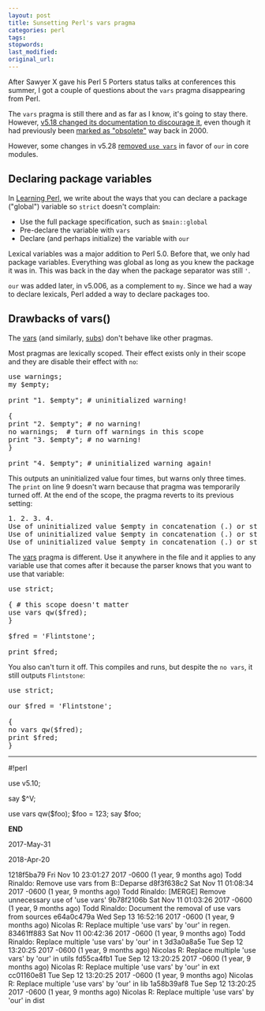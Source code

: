 ```yaml
---
layout: post
title: Sunsetting Perl's vars pragma
categories: perl
tags:
stopwords:
last_modified:
original_url:
---
```


After Sawyer X gave his Perl 5 Porters status talks at conferences this summer, I got a couple of questions about the `vars` pragma disappearing from Perl.

<!--more-->

The `vars` pragma is still there and as far as I know, it's going to stay there. However, [v5.18 changed its documentation to discourage it](https://github.com/Perl/perl5/commit/4d457ce0560741d33b57646b4da5e244cee8f8ef#diff-b1508d462171f45972ccee5ef2fb0e82), even though it had previously been [marked as "obsolete"](https://github.com/Perl/perl5/commit/86a9aef26fb49fa244fdb909e2ecabafc79006a1#diff-b1508d462171f45972ccee5ef2fb0e82) way back in 2000.

However, some changes in v5.28 [removed `use vars`](https://rt.perl.org/Public/Bug/Display.html?id=132077) in favor of `our` in core modules.

<h2>Declaring package variables</h2>

In [Learning Perl](https://www.learning-perl.com), we write about the ways that you can declare a package ("global") variable so `strict` doesn't complain:

* Use the full package specification, such as `$main::global`
* Pre-declare the variable with `vars`
* Declare (and perhaps initialize) the variable with `our`

Lexical variables was a major addition to Perl 5.0. Before that, we only had package variables. Everything was global as long as you knew the package it was in. This was back in the day when the package separator was still `'`.

`our` was added later, in v5.006, as a complement to `my`. Since we had a way to declare lexicals, Perl added a way to declare packages too.


## Drawbacks of vars()

The [vars](https://perldoc.perl.org/vars.html) (and similarly, [subs](https://perldoc.perl.org/subs.html)) don't behave like other pragmas.

Most pragmas are lexically scoped. Their effect exists only in their scope and they are disable their effect with `no`:

<pre class="brush:perl">
use warnings;
my $empty;

print "1. $empty"; # uninitialized warning!

{
print "2. $empty"; # no warning!
no warnings;  # turn off warnings in this scope
print "3. $empty"; # no warning!
}

print "4. $empty"; # uninitialized warning again!
</pre>

This outputs an uninitialized value four times, but warns only three times. The `print` on line 9 doesn't warn because that pragma was temporarily turned off. At the end of the scope, the pragma reverts to its previous setting:

<pre class="brush:perl">
1. 2. 3. 4.
Use of uninitialized value $empty in concatenation (.) or string at /Users/brian/Desktop/test.pl line 4.
Use of uninitialized value $empty in concatenation (.) or string at /Users/brian/Desktop/test.pl line 7.
Use of uninitialized value $empty in concatenation (.) or string at /Users/brian/Desktop/test.pl line 12.
</pre>

The [vars](https://perldoc.perl.org/vars.html) pragma is different. Use it anywhere in the file and it applies to any variable use that comes after it because the parser knows that you want to use that variable:

<pre class="brush:perl">
use strict;

{ # this scope doesn't matter
use vars qw($fred);
}

$fred = 'Flintstone';

print $fred;
</pre>

You also can't turn it off. This compiles and runs, but despite the `no vars`, it still outputs `Flintstone`:

<pre class="brush:perl">
use strict;

our $fred = 'Flintstone';

{
no vars qw($fred);
print $fred;
}
</pre>


--------------

#!perl

use v5.10;

say $^V;

use vars qw($foo);
$foo = 123;
say $foo;

__END__

2017-May-31

2018-Apr-20


1218f5ba79  Fri Nov 10 23:01:27 2017 -0600 (1 year, 9 months ago)	 Todd Rinaldo: Remove use vars from B::Deparse
d8f3f638c2  Sat Nov 11 01:08:34 2017 -0600 (1 year, 9 months ago)	 Todd Rinaldo: [MERGE] Remove unnecessary use of 'use vars'
9b78f2106b  Sat Nov 11 01:03:26 2017 -0600 (1 year, 9 months ago)	 Todd Rinaldo: Document the removal of use vars from sources
e64a0c479a  Wed Sep 13 16:52:16 2017 -0600 (1 year, 9 months ago)	 Nicolas R: Replace multiple 'use vars' by 'our' in regen.
83461ff883  Sat Nov 11 00:42:36 2017 -0600 (1 year, 9 months ago)	 Todd Rinaldo: Replace multiple 'use vars' by 'our' in t
3d3a0a8a5e  Tue Sep 12 13:20:25 2017 -0600 (1 year, 9 months ago)	 Nicolas R: Replace multiple 'use vars' by 'our' in utils
fd55ca4fb1  Tue Sep 12 13:20:25 2017 -0600 (1 year, 9 months ago)	 Nicolas R: Replace multiple 'use vars' by 'our' in ext
cc01160e81  Tue Sep 12 13:20:25 2017 -0600 (1 year, 9 months ago)	 Nicolas R: Replace multiple 'use vars' by 'our' in lib
1a58b39af8  Tue Sep 12 13:20:25 2017 -0600 (1 year, 9 months ago)	 Nicolas R: Replace multiple 'use vars' by 'our' in dist
